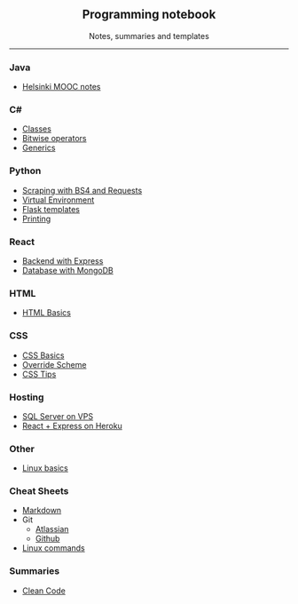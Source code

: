 <div align="center">
<img src=""/>
<h2>Programming notebook</h2>
<p>Notes, summaries and templates</a></p>
</div>

*************************************************

### Java

-   [Helsinki MOOC notes](https://github.com/banjoanton/notebook/blob/master/notes/java/mooc.md)

### C#
- 	[Classes](https://github.com/banjoanton/notebook/blob/master/notes/csharp/class.md)
- 	[Bitwise operators](https://github.com/banjoanton/notebook/blob/master/notes/csharp/binary.md)
- 	[Generics](https://github.com/banjoanton/notebook/blob/master/notes/csharp/generic.md)

### Python
-   [Scraping with BS4 and Requests](https://github.com/banjoanton/notebook/blob/master/notes/python/scraping.md)
-   [Virtual Environment](https://github.com/banjoanton/notebook/blob/master/notes/python/virtual_environments.md)
-   [Flask templates](https://github.com/banjoanton/notebook/blob/master/notes/python/flask.md)
-   [Printing](https://github.com/banjoanton/notebook/blob/master/notes/python/print.md)

### React
-   [Backend with Express](https://github.com/banjoanton/notebook/blob/master/notes/react/express.md)
-   [Database with MongoDB](https://github.com/banjoanton/notebook/blob/master/notes/react/mongodb.md)

### HTML
-   [HTML Basics](https://github.com/banjoanton/notebook/blob/master/notes/html/html_basics.md)

### CSS
-   [CSS Basics](https://github.com/banjoanton/notebook/blob/master/notes/css/css_basics.md)
-   [Override Scheme](https://github.com/banjoanton/notebook/blob/master/notes/css/override_scheme.md)
- [CSS Tips](https://github.com/banjoanton/notebook/blob/master/notes/css/css_tips.md)

### Hosting
-   [SQL Server on VPS](https://github.com/banjoanton/notebook/blob/master/notes/sql/hostsql.md)
-   [React + Express on Heroku](https://github.com/banjoanton/notebook/blob/master/notes/hosting/heroku.md)

### Other

-   [Linux basics](https://github.com/banjoanton/notebook/blob/master/notes/linux/linux.md)

### Cheat Sheets

-   [Markdown](https://github.com/adam-p/markdown-here/wiki/Markdown-Cheatsheet)
-   Git
    -   [Atlassian](https://www.atlassian.com/dam/jcr:8132028b-024f-4b6b-953e-e68fcce0c5fa/atlassian-git-cheatsheet.pdf)
    -   [Github](https://github.github.com/training-kit/downloads/github-git-cheat-sheet.pdf)
-   [Linux commands](https://www.cheatography.com/davechild/cheat-sheets/linux-command-line/pdf/)

### Summaries

-   [Clean Code](https://github.com/jbarroso/clean-code)
